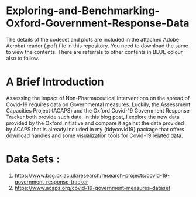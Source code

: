 # Exploring-and-Benchmarking-Oxford-Government-Response-Data

The details of the codeset and plots are included in the attached Adobe Acrobat reader (.pdf) file in this repository. 
You need to download the same to view the contents. There are referrals to other contents in BLUE colour also to follow.

A Brief Introduction
====================

Assessing the impact of Non-Pharmaceutical Interventions on the spread of Covid-19 requires data on Governmental measures. Luckily, the Assessment Capacities Project (ACAPS) and the Oxford Covid-19 Government Response Tracker both provide such data. In this blog post, I explore the new data provided by the Oxford initiative and compare it against the data provided by ACAPS that is already included in my {tidycovid19} package that offers download handles and some visualization tools for Covid-19 related data.

Data Sets :
=============
1. https://www.bsg.ox.ac.uk/research/research-projects/covid-19-government-response-tracker
2. https://www.acaps.org/covid-19-government-measures-dataset

